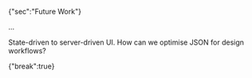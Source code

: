 {"sec":"Future Work"}

...

State-driven to server-driven UI. How can we optimise JSON for design workflows?

{"break":true}